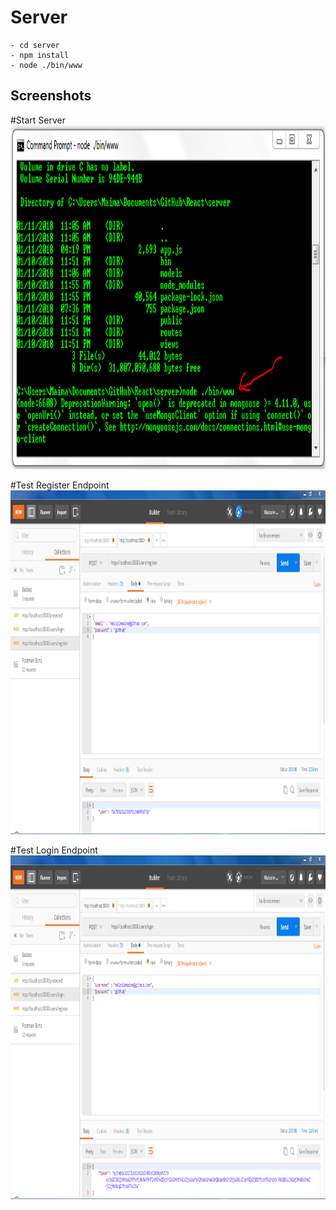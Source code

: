 # Server
	- cd server
	- npm install
	- node ./bin/www

Screenshots
-------
#Start Server
<a href="url"><img src="https://raw.githubusercontent.com/malcolmmaima/SpeedHack/master/Screenshots/CMD.PNG" height="550"  ></a>

#Test Register Endpoint
<a href="url"><img src=./Screenshots/Postman-Register.PNG height="550"  ></a>

#Test Login Endpoint
<a href="url"><img src="https://raw.githubusercontent.com/malcolmmaima/SpeedHack/master/Screenshots/Postman-Login.PNG" height="550"  ></a>